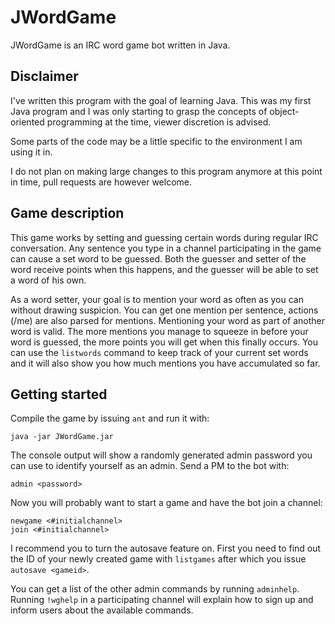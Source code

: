 # JWordGame

JWordGame is an IRC word game bot written in Java.

## Disclaimer
I've written this program with the goal of learning Java.
This was my first Java program and I was only starting to grasp the concepts of
object-oriented programming at the time, viewer discretion is advised.

Some parts of the code may be a little specific to the environment I am using it
in.

I do not plan on making large changes to this program anymore at this point in
time, pull requests are however welcome.

## Game description
This game works by setting and guessing certain words during regular IRC
conversation. Any sentence you type in a channel participating in the game can
cause a set word to be guessed. Both the guesser and setter of the word receive
points when this happens, and the guesser will be able to set a word of his own.

As a word setter, your goal is to mention your word as often as you can without
drawing suspicion. You can get one mention per sentence, actions (/me) are also
parsed for mentions. Mentioning your word as part of another word is valid. The
more mentions you manage to squeeze in before your word is guessed, the more
points you will get when this finally occurs. You can use the `listwords`
command to keep track of your current set words and it will also show you how
much mentions you have accumulated so far.

## Getting started
Compile the game by issuing `ant` and run it with:

    java -jar JWordGame.jar

The console output will show a randomly generated admin password you can use to
identify yourself as an admin. Send a PM to the bot with:

    admin <password>

Now you will probably want to start a game and have the bot join a channel:

    newgame <#initialchannel>
    join <#initialchannel>
 
 I recommend you to turn the autosave feature on. First you need to find out the
 ID of your newly created game with `listgames` after which you issue `autosave
 <gameid>`.

 You can get a list of the other admin commands by running `adminhelp`.
 Running `!wghelp` in a participating channel will explain how to sign up and
 inform users about the available commands.
